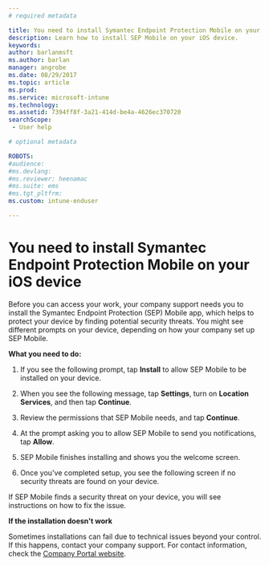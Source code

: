 ```yaml
---
# required metadata

title: You need to install Symantec Endpoint Protection Mobile on your iOS device | Microsoft Docs
description: Learn how to install SEP Mobile on your iOS device.
keywords:
author: barlanmsft
ms.author: barlan
manager: angrobe
ms.date: 08/29/2017
ms.topic: article
ms.prod:
ms.service: microsoft-intune
ms.technology:
ms.assetid: 7394ff8f-3a21-414d-be4a-4626ec370720
searchScope:
 - User help

# optional metadata

ROBOTS:  
#audience:
#ms.devlang:
#ms.reviewer: heenamac
#ms.suite: ems
#ms.tgt_pltfrm:
ms.custom: intune-enduser

---
```


# You need to install Symantec Endpoint Protection Mobile on your iOS device

Before you can access your work, your company support needs you to install the Symantec Endpoint Protection (SEP) Mobile app, which helps to protect your device by finding potential security threats. You might see different prompts on your device, depending on how your company set up SEP Mobile.

**What you need to do:**

1.	If you see the following prompt, tap **Install** to allow SEP Mobile to be installed on your device.

  <!--![Tap install to install Skycure](./media/ios-mtd-install-app-request.png)-->

2. When you see the following message, tap **Settings**, turn on **Location Services**, and then tap **Continue**.

  <!--![Tap Settings and then Location Services](./media/ios-skycure-allow-location-services.png)-->

3. Review the permissions that SEP Mobile needs, and tap **Continue**.

4. At the prompt asking you to allow SEP Mobile to send you notifications, tap **Allow**.

  <!--![Tap Settings and then Location Services](./media/ios-skycure-allow-notifications.png)-->

5. SEP Mobile finishes installing and shows you the welcome screen.

  <!--![Skycure welcome screen, which displays a short explanation of what Skycure is and presents the option to continue.](./media/ios-skycure-welcome-screen.png)-->

6. Once you've completed setup, you see the following screen if no security threats are found on your device.

  <!--![Skycure found no security threats](./media/ios-skycure-no-threats-found.png)-->

If SEP Mobile finds a security threat on your device, you will see instructions on how to fix the issue.

**If the installation doesn't work**

Sometimes installations can fail due to technical issues beyond your control. If this happens, contact your company support. For contact information, check the [Company Portal website](https://portal.manage.microsoft.com).
